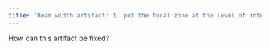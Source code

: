 ```yaml
---
title: "Beam width artifact: 1. put the focal zone at the level of interest 2. different angle, acoustic window"
---
```

How can this artifact be fixed?


